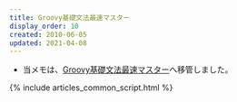 ```yaml
---
title: Groovy基礎文法最速マスター
display_order: 10
created: 2010-06-05
updated: 2021-04-08
---
```

- 当メモは、[Groovy基礎文法最速マスター](https://thinktwice.tech/it/groovy/fastest_mastery_of_basic_groovy_grammar/)へ移管しました。

{% include articles_common_script.html %}
